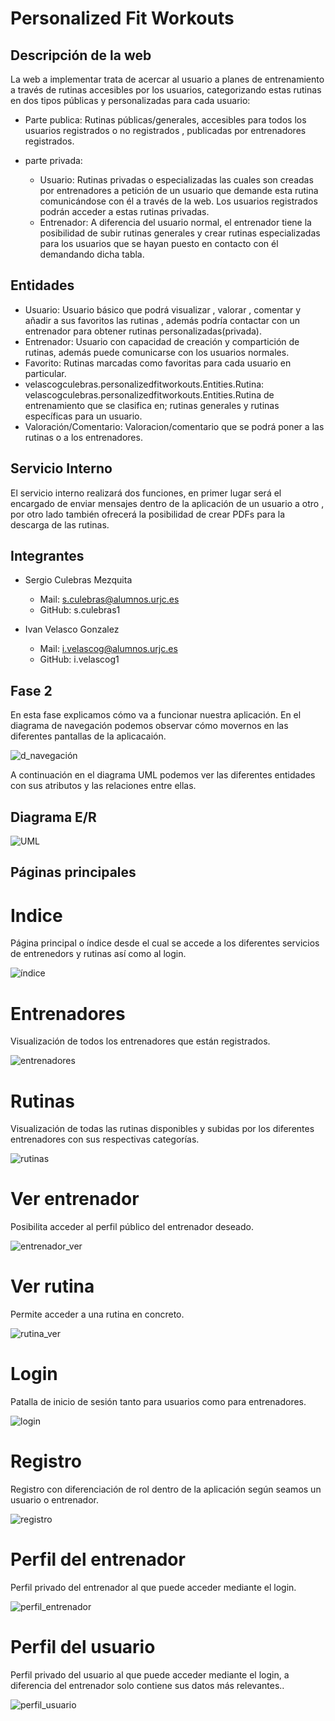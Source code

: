 # Personalized Fit Workouts
## Descripción de la web
La web a implementar trata de acercar al usuario a planes de entrenamiento a través de rutinas accesibles por los usuarios, categorizando estas rutinas en dos tipos públicas y personalizadas para cada usuario:

- Parte publica: Rutinas públicas/generales, accesibles para todos los usuarios registrados o no registrados , publicadas por entrenadores registrados. 

- parte privada: 
    - Usuario: Rutinas privadas o especializadas  las cuales son creadas por entrenadores a petición de un usuario que demande esta rutina comunicándose con él a través de la web. Los usuarios registrados podrán acceder a estas rutinas privadas.
    - Entrenador:  A diferencia del usuario normal, el entrenador tiene la posibilidad de subir rutinas generales y crear rutinas especializadas para los usuarios que se hayan puesto en contacto con él demandando dicha tabla.

## Entidades


- Usuario: Usuario básico que podrá visualizar , valorar , comentar y añadir a sus favoritos las rutinas , además podría contactar con un entrenador para obtener rutinas personalizadas(privada).
- Entrenador: Usuario con capacidad de creación y compartición de rutinas, además puede comunicarse con los usuarios normales.
- Favorito: Rutinas marcadas como favoritas para cada usuario en particular.
- velascogculebras.personalizedfitworkouts.Entities.Rutina: velascogculebras.personalizedfitworkouts.Entities.Rutina de entrenamiento que se clasifica en; rutinas generales y rutinas específicas para un usuario.
- Valoración/Comentario: Valoracion/comentario que se podrá poner a las rutinas o a los entrenadores.

## Servicio Interno
El servicio interno realizará dos funciones, en primer lugar será el encargado de enviar mensajes dentro de la aplicación de un usuario a otro , por otro lado también ofrecerá la posibilidad de crear PDFs para la descarga de las rutinas.
## Integrantes
- Sergio Culebras Mezquita
    - Mail:  s.culebras@alumnos.urjc.es
    - GitHub: s.culebras1

- Ivan Velasco Gonzalez
    - Mail: i.velascog@alumnos.urjc.es
    - GitHub: i.velascog1
## Fase 2
En esta fase explicamos cómo va a funcionar nuestra aplicación. En el diagrama de navegación podemos observar cómo movernos en las diferentes pantallas de la aplicacaión.

![d_navegación](https://github.com/sculebras1/PersonalizedFitWorkouts/blob/master/screenshot/images/Diagrama%20navegacion.jpg?raw=true)

A continuación en el diagrama UML podemos ver las diferentes entidades con sus atributos y las relaciones entre ellas.

## Diagrama E/R

![UML](https://github.com/sculebras1/PersonalizedFitWorkouts/blob/master/screenshot/images/Modelo%20UML.PNG?raw=true)

## Páginas principales

# Indice

Página principal o índice desde el cual se accede a los diferentes servicios de entrenedors y rutinas así como al login.

![índice](https://github.com/sculebras1/PersonalizedFitWorkouts/blob/master/screenshot/images/index.PNG?raw=true)

# Entrenadores

Visualización de todos los entrenadores que están registrados.

![entrenadores](https://github.com/sculebras1/PersonalizedFitWorkouts/blob/master/screenshot/images/entrenadores.PNG?raw=true)

# Rutinas

Visualización de todas las rutinas disponibles y subidas por los diferentes entrenadores con sus respectivas categorías.

![rutinas](https://github.com/sculebras1/PersonalizedFitWorkouts/blob/master/screenshot/images/rutinas.PNG?raw=true)

# Ver entrenador

Posibilita acceder al perfil público del entrenador deseado.

![entrenador_ver](https://github.com/sculebras1/PersonalizedFitWorkouts/blob/master/screenshot/images/entrenador_ver.PNG?raw=true)

# Ver rutina

Permite acceder a una rutina en concreto.

![rutina_ver](https://github.com/sculebras1/PersonalizedFitWorkouts/blob/master/screenshot/images/rutina_ver.PNG?raw=true)

# Login

Patalla de inicio de sesión tanto para usuarios como para entrenadores.

![login](https://github.com/sculebras1/PersonalizedFitWorkouts/blob/master/screenshot/images/login.PNG?raw=true)

# Registro

Registro con diferenciación de rol dentro de la aplicación según seamos un usuario o entrenador.

![registro](https://github.com/sculebras1/PersonalizedFitWorkouts/blob/master/screenshot/images/registro.PNG?raw=true)

# Perfil del entrenador

Perfil privado del entrenador al que puede acceder mediante el login.

![perfil_entrenador](https://github.com/sculebras1/PersonalizedFitWorkouts/blob/master/screenshot/images/perfil_entrenador.PNG?raw=true)

# Perfil del usuario

Perfil privado del usuario al que puede acceder mediante el login, a diferencia del entrenador solo contiene sus datos más relevantes..

![perfil_usuario](https://github.com/sculebras1/PersonalizedFitWorkouts/blob/master/screenshot/images/perfil_usuario.PNG?raw=true)
